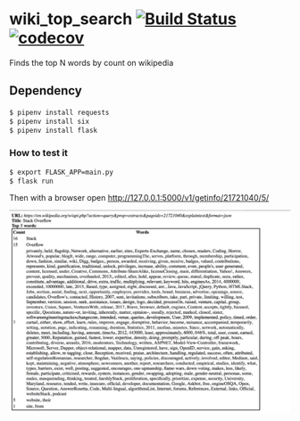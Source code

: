 # wiki_top_search [![Build Status](https://travis-ci.org/Flukas88/wiki_top_search.svg?branch=webapp)](https://travis-ci.org/Flukas88/wiki_top_search) [![codecov](https://codecov.io/gh/Flukas88/wiki_top_search/branch/webapp/graph/badge.svg)](https://codecov.io/gh/Flukas88/wiki_top_search)

Finds the top N words by count on wikipedia


## Dependency 
    $ pipenv install requests
    $ pipenv install six
    $ pipenv install flask

### How to test it
    $ export FLASK_APP=main.py
    $ flask run
  
Then with a browser open http://127.0.0.1:5000/v1/getinfo/21721040/5/

![alt text](screen.png)

